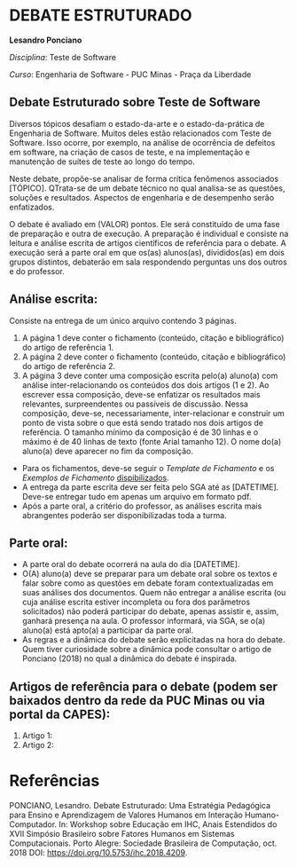 # DEBATE ESTRUTURADO

__Lesandro Ponciano__

_Disciplina_: Teste de Software

_Curso_: Engenharia de Software - PUC Minas - Praça da Liberdade


## Debate Estruturado sobre Teste de Software

Diversos tópicos desafiam o estado-da-arte e o estado-da-prática de Engenharia de Software. Muitos deles estão relacionados com Teste de Software. Isso ocorre, por exemplo, na análise de ocorrência de defeitos em software, na criação de casos de teste, e na implementação e manutenção de suítes de teste ao longo do tempo.

Neste debate, propõe-se analisar de forma crítica fenômenos associados [TÓPICO]. QTrata-se de um debate técnico no qual analisa-se as questões, soluções e resultados. Aspectos de engenharia e de desempenho serão enfatizados.

O debate é avaliado em (VALOR) pontos. Ele será constituído de uma fase de preparação e outra de execução. A preparação é individual e consiste na leitura e análise escrita de artigos científicos de referência para o debate. A execução será a parte oral em que os(as) alunos(as), divididos(as) em dois grupos distintos, debaterão em sala respondendo perguntas uns dos outros e do professor.

## Análise escrita: 

Consiste na entrega de um único arquivo contendo 3 páginas.
1. A página 1 deve conter o fichamento (conteúdo, citação e bibliográfico) do artigo de referência 1.
1. A página 2 deve conter o fichamento (conteúdo, citação e bibliográfico) do artigo de referência 2.
1. A página 3 deve conter uma composição escrita pelo(a) aluno(a) com análise inter-relacionando os conteúdos dos dois artigos (1 e 2). Ao escrever essa composição, deve-se enfatizar os resultados mais relevantes, surpreendentes ou passíveis de discussão. Nessa composição, deve-se, necessariamente, inter-relacionar e construir um ponto de vista sobre o que está sendo tratado nos dois artigos de referência. O tamanho mínimo da composição é de 30 linhas e o 
máximo é de 40 linhas de texto (fonte Arial tamanho 12). O nome do(a) aluno(a) deve aparecer no fim da composição.

* Para os fichamentos, deve-se seguir o _Template de Fichamento_ e os _Exemplos de Fichamento_ [dispibilizados](https://github.com/lesandrop/Introd-Pesq-Informatica/tree/master/03-MaterialDeFichamento).
* A entrega da parte escrita deve ser feita pelo SGA até as [DATETIME]. Deve-se entregar tudo em apenas um arquivo em formato pdf.
* Após a parte oral, a critério do professor, as análises escrita mais abrangentes poderão ser disponibilizadas toda a turma.

## Parte oral:
* A parte oral do debate ocorrerá na aula do dia [DATETIME].
* O(A) aluno(a) deve se preparar para um debate oral sobre os textos e falar sobre como as questões em debate foram contextualizadas em suas análises dos documentos. Quem não entregar a análise escrita (ou cuja análise escrita estiver incompleta ou fora dos parâmetros solicitados) não poderá participar do debate, apenas assistir e, assim, ganhará presença na
aula. O professor informará, via SGA, se o(a) aluno(a) está apto(a) a participar da parte oral.
* As regras e a dinâmica do debate serão explicitadas na hora do debate. Quem tiver curiosidade sobre a dinâmica pode consultar o artigo de Ponciano (2018) no qual a dinâmica do debate é inspirada.

## Artigos de referência para o debate (podem ser baixados dentro da rede da PUC Minas ou via portal da CAPES):
1. Artigo 1: 
2. Artigo 2:


# Referências

PONCIANO, Lesandro. Debate Estruturado: Uma Estratégia Pedagógica para Ensino e Aprendizagem de Valores Humanos em Interação Humano-Computador. In: Workshop sobre Educação em IHC, Anais Estendidos do XVII Simpósio Brasileiro sobre Fatores Humanos em Sistemas Computacionais. Porto Alegre: Sociedade Brasileira de Computação, oct. 2018 DOI: https://doi.org/10.5753/ihc.2018.4209.